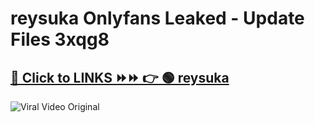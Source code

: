 
 # reysuka Onlyfans Leaked - Update Files 3xqg8

## <h2><a href="https://clipsfans.com/reysuka&ref=git">🔗 Click to LINKS ⏩⏩ 👉 🟢 reysuka </a></h2>

<a href="https://clipsfans.com/reysuka&ref=git" rel="nofollow" data-target="animated-image.originalLink"><img src="https://i.ibb.co.com/xMMVF88/686577567.gif" alt="Viral Video Original" style="max-width: 100%; display: inline-block;" data-target="animated-image.originalImage"></a>

